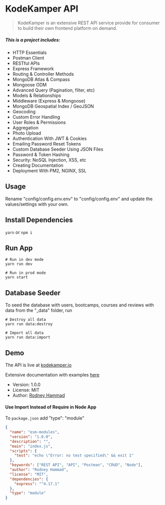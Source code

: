 # KodeKamper API

> KodeKamper is an extensive REST API service provide for consumer to build their own frontend platform on demand.

##### This is a project includes:

- HTTP Essentials
- Postman Client
- RESTful APIs
- Express Framework
- Routing & Controller Methods
- MongoDB Atlas & Compass
- Mongoose ODM
- Advanced Query (Pagination, filter, etc)
- Models & Relationships
- Middleware (Express & Mongoose)
- MongoDB Geospatial Index / GeoJSON
- Geocoding
- Custom Error Handling
- User Roles & Permissions
- Aggregation
- Photo Upload
- Authentication With JWT & Cookies
- Emailing Password Reset Tokens
- Custom Database Seeder Using JSON Files
- Password & Token Hashing
- Security: NoSQL Injection, XSS, etc
- Creating Documentation
- Deployment With PM2, NGINX, SSL

## Usage

Rename "config/config.env.env" to "config/config.env" and update the values/settings with your own.

## Install Dependencies

`yarn` or `npm i`

## Run App

```
# Run in dev mode
yarn run dev

# Run in prod mode
yarn start
```

## Database Seeder

To seed the database with users, bootcamps, courses and reviews with data from the "\_data" folder, run

```
# Destroy all data
yarn run data:destroy

# Import all data
yarn run data:import
```

## Demo

The API is live at [kodekamper.io](https://kodekamper.io)

Extensive documentation with examples [here](https://documenter.getpostman.com/view/8923145/SVtVVTzd?version=latest)

- Version: 1.0.0
- License: MIT
- Author: [Rodney Hammad](https://kodeflash.com)

#### Use Import Instead of Require in Node App

To `package.json` add "type": "module"

```json
{
  "name": "esm-modules",
  "version": "1.0.0",
  "description": "",
  "main": "index.js",
  "scripts": {
    "test": "echo \"Error: no test specified\" && exit 1"
  },
  "keywords": ["REST API", "API", "Postman", "CRUD", "Node"],
  "author": "Rodney Hammad",
  "license": "MIT",
  "dependencies": {
    "express": "^4.17.1"
  },
  "type": "module"
}
```
